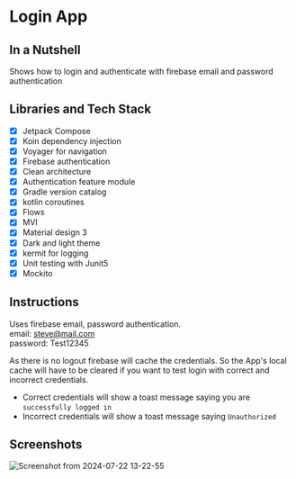 # Login App

## In a Nutshell
Shows how to login and authenticate with firebase email and password authentication

## Libraries and Tech Stack
- [x] Jetpack Compose
- [x] Koin dependency injection
- [x] Voyager for navigation
- [x] Firebase authentication
- [x] Clean architecture
- [x] Authentication feature module
- [x] Gradle version catalog
- [x] kotlin coroutines
- [x] Flows
- [x] MVI
- [x] Material design 3
- [x] Dark and light theme
- [X] kermit for logging
- [X] Unit testing with Junit5
- [X] Mockito

## Instructions
Uses firebase email, password authentication.<br/>
email: steve@mail.com <br/>
password: Test12345<br/>

As there is no logout firebase will cache the credentials. So the App's local cache will have to be cleared if you want to test login with correct and incorrect credentials.

* Correct credentials will show a toast message saying you are `successfully logged in`<br/>
* Incorrect credentials will show a toast message saying `Unauthorized`

## Screenshots
![Screenshot from 2024-07-22 13-22-55](https://github.com/user-attachments/assets/b94e5218-3496-4b53-98fe-e8f61cb8ce30)
